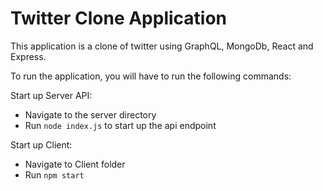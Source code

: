 # Twitter Clone Application
This application is a clone of twitter using GraphQL, MongoDb, React and Express.

To run the application, you will have to run the following commands:

Start up Server API:
* Navigate to the server directory 
* Run `node index.js` to start up the api endpoint

Start up Client:
* Navigate to Client folder
* Run `npm start`